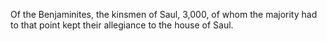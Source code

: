 Of the Benjaminites, the kinsmen of Saul, 3,000, of whom the majority had to that point kept their allegiance to the house of Saul.
